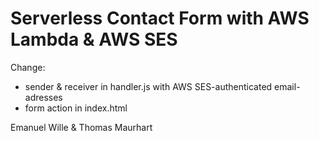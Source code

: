 # Serverless Contact Form with AWS Lambda & AWS SES

Change:
- sender & receiver in handler.js with AWS SES-authenticated email-adresses
- form action in index.html

Emanuel Wille & Thomas Maurhart
